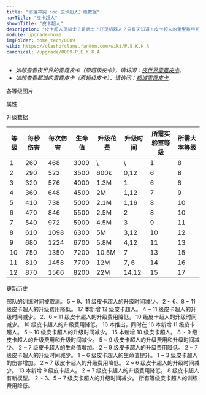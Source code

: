 ```yaml
---
title: "部落冲突 coc 皮卡超人升级数据"
navTitle: "皮卡超人"
shownTitle: "皮卡超人"
description: "皮卡超人是骑士？是武士？还是机器人？只有天知道！皮卡超人的重型盔甲可以抵御强大的攻击。"
module: upgrade-home
imgFolder: home_tech/0009
wiki: https://clashofclans.fandom.com/wiki/P.E.K.K.A
canonical: /upgrade/0009-P.E.K.K.A
---
```


- *如想查看夜世界的雷霆皮卡（原超级皮卡），请访问：[夜世界雷霆皮卡](/upgrade/1009-Power-P.E.K.K.A)。*
- *如想查看都城的雷霆皮卡（原超级皮卡），请访问：[都城雷霆皮卡](/upgrade/200a-Power-P.E.K.K.A)。*

<UnitInfo :folder="$frontmatter.imgFolder" imgSrc="P.E.K.K.A_info.png" :imgAlt="$frontmatter.navTitle" :description="$frontmatter.description" />

<SmallTitle>各等级图片</SmallTitle>

<Panel>
    <UnitImgGroup :folder="$frontmatter.imgFolder">
        <UnitImg imgTitle="1 级" imgSrc="PEKKA1.png" />
        <UnitImg imgTitle="2 级" imgSrc="PEKKA2.png" />
        <UnitImg imgTitle="3 级" imgSrc="PEKKA3.png" />
        <UnitImg imgTitle="4 级" imgSrc="PEKKA4.png" />
        <UnitImg imgTitle="5 级" imgSrc="PEKKA5.png" />
        <UnitImg imgTitle="6 级" imgSrc="PEKKA6.png" />
        <UnitImg imgTitle="7 级" imgSrc="PEKKA7.png" />
        <UnitImg imgTitle="8 级" imgSrc="PEKKA8.png" />
        <UnitImg imgTitle="9 级" imgSrc="PEKKA9.png" />
        <UnitImg imgTitle="10 级" imgSrc="PEKKA10.png" />
        <UnitImg imgTitle="11 级" imgSrc="PEKKA11.png" />
        <UnitImg imgTitle="12 级" imgSrc="PEKKA12.png" />
    </UnitImgGroup>
</Panel>

<SmallTitle>属性</SmallTitle>

<UnitProperties>
    <UnitProperty pKey="攻击偏好" pValue="无" />
    <UnitProperty pKey="伤害类型" pValue="单体伤害" />
    <UnitProperty pKey="攻击的目标" pValue="仅地面目标" />
    <UnitProperty pKey="占据人口" pValue="25" />
    <UnitProperty pKey="移动速度" pValue="2 格/秒" />
    <UnitProperty pKey="攻击速度" pValue="1.8 秒/次" />
    <UnitProperty pKey="攻击距离" pValue="0.8 格" />
    <UnitProperty pKey="所需训练营等级" pValue="10" />
    <UnitProperty pKey="所需大本等级" pValue="8" />
    <UnitProperty pKey="训练时间" pValue="无" trainingSystem="2025" />
</UnitProperties>

<SmallTitle>升级数据</SmallTitle>

<script setup>
const tableExtraInfo = [
    {
        "column": 4,
        "type": "cost",
        "gpClass": "research",
        "icon": "Elixir"
    },
    {
        "column": 5,
        "type": "time",
        "gpClass": "research"
    }
];
</script>

<UnitTable :tableExtraInfo="tableExtraInfo">

| 等级 |  每秒伤害 | 每次伤害 | 生命值 | 升级花费 |  升级时间  |所需实验室等级|所需大本等级|
| ---- |   ----   |   ----  |  ---- |   ----  |    ----   |    ----     |   ----    |
|   1  |    260   |   468   |  3000 |      \  |       \   |      1      |     8     |
|   2  |    290   |   522   |  3500 |   600k  |    0,12   |      6      |     8     |
|   3  |    320   |   576   |  4000 |   1.3M  |    1      |      6      |     8     |
|   4  |    360   |   648   |  4500 |     2M  |    1,12   |      7      |     9     |
|   5  |    410   |   738   |  5000 |   2.1M  |    1,16   |      8      |    10     |
|   6  |    470   |   846   |  5500 |   2.5M  |    2      |      8      |    10     |
|   7  |    540   |   972   |  5900 |   4.5M  |    3      |      9      |    11     |
|   8  |    610   |  1098   |  6300 |     5M  |    3,12   |     10      |    12     |
|   9  |    680   |  1224   |  6700 |   5.8M  |    4,12   |     11      |    13     |
|  10  |    750   |  1350   |  7200 |  10.5M  |    7      |     13      |    15     |
|  11  |    810   |  1458   |  7700 |    12M  |    7, 6   |     14      |    16     |
|  12  |    870   |  1566   |  8200 |    22M  |   14,12   |     15      |    17     |
</UnitTable>

<SmallTitle>更新历史</SmallTitle>

<Timeline>
    <TimelineItem date="2025/03/27">
        <TimelineRow>部队的训练时间被取消。</TimelineRow>
    </TimelineItem>
    <TimelineItem date="2025/03/24">
        <TimelineRow>5 ~ 9、11 级皮卡超人的升级时间减少。</TimelineRow>
        <TimelineRow>2 ~ 6、8 ~ 11 级皮卡超人的升级费用降低。</TimelineRow>
    </TimelineItem>
    <TimelineItem date="2025/02/10">
        <TimelineRow>17 本新增 12 级皮卡超人。</TimelineRow>
    </TimelineItem>
    <TimelineItem date="2024/11/25">
        <TimelineRow>4 ~ 11 级皮卡超人的升级时间减少。</TimelineRow>
        <TimelineRow>2、6 ~ 11 级皮卡超人的升级费用降低。</TimelineRow>
    </TimelineItem>
    <TimelineItem date="2024/06/18">
        <TimelineRow>10 级皮卡超人的升级时间减少。</TimelineRow>
        <TimelineRow>10 级皮卡超人的升级费用降低。</TimelineRow>
    </TimelineItem>
    <TimelineItem date="2023/12/12">
        <TimelineRow>16 本推出，同时在 16 本新增 11 级皮卡超人。</TimelineRow>
        <TimelineRow>5 ~ 10 级皮卡超人的升级时间减少。</TimelineRow>
    </TimelineItem>
    <TimelineItem date="2023/06/12">
        <TimelineRow>15 本新增 10 级皮卡超人。</TimelineRow>
        <TimelineRow>8 ~ 9 级皮卡超人的升级费用和升级时间减少。</TimelineRow>
    </TimelineItem>
    <TimelineItem date="2022/10/10">
        <TimelineRow>5 ~ 9 级皮卡超人的升级费用和升级时间减少。</TimelineRow>
    </TimelineItem>
    <TimelineItem date="2022/06/27">
        <TimelineRow>2 ~ 7 级皮卡超人的生命值增加。</TimelineRow>
    </TimelineItem>
    <TimelineItem date="2021/12/09">
        <TimelineRow>2 ~ 9 级皮卡超人的升级费用降低。</TimelineRow>
        <TimelineRow>2 ~ 7 级皮卡超人的升级时间减少。</TimelineRow>
        <TimelineRow>1 ~ 6 级皮卡超人的生命值提升。</TimelineRow>
        <TimelineRow>1 ~ 3 级皮卡超人的伤害增加。</TimelineRow>
    </TimelineItem>
    <TimelineItem date="2021/04/12">
        <TimelineRow>2 ~ 7 级皮卡超人的升级费用降低。</TimelineRow>
        <TimelineRow>2 ~ 6 级皮卡超人的升级时间减少。</TimelineRow>
    </TimelineItem>
    <TimelineItem date="2020/10/12">
        <TimelineRow>13 本新增 9 级皮卡超人。</TimelineRow>
    </TimelineItem>
    <TimelineItem date="2020/03/30">
        <TimelineRow>2 ~ 7 级皮卡超人的升级费用降低。</TimelineRow>
    </TimelineItem>
    <TimelineItem date="2019/12/09">
        <TimelineRow>8 级皮卡超人有新模型。</TimelineRow>
    </TimelineItem>
    <TimelineItem date="2019/04/02">
        <TimelineRow>2 ~ 3、5 ~ 7 级皮卡超人的升级时间减少。</TimelineRow>
        <TimelineRow>所有等级皮卡超人的训练费用降低。</TimelineRow>
    </TimelineItem>
    <TimelineItem :historyBottom="true" />
</Timeline>